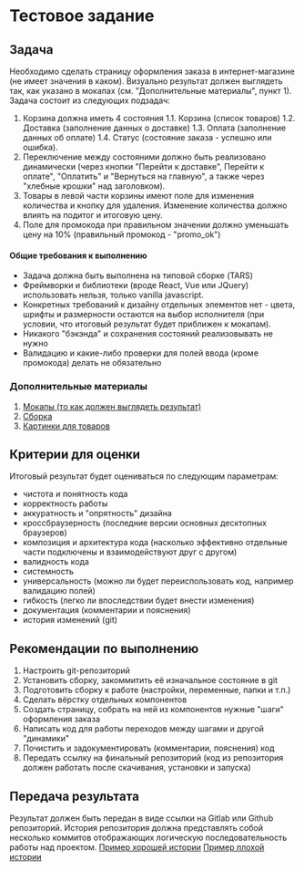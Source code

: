 # Тестовое задание

## Задача

Необходимо сделать страницу оформления заказа в интернет-магазине (не имеет значения в каком). Визуально результат должен выглядеть так, как указано в мокапах (см. "Дополнительные материалы", пункт 1).
Задача состоит из следующих подзадач:

1. Корзина должна иметь 4 состояния
   1.1. Корзина (список товаров)
   1.2. Доставка (заполнение данных о доставке)
   1.3. Оплата (заполнение данных об оплате)
   1.4. Статус (состояние заказа - успешно или ошибка).
2. Переключение между состояними должно быть реализовано динамически (через кнопки "Перейти к доставке", Перейти к оплате", "Оплатить" и "Вернуться на главную", а также через "хлебные крошки" над заголовком).
3. Товары в левой части корзины имеют поле для изменения количества и кнопку для удаления. Изменение количества должно влиять на подитог и итоговую цену.
4. Поле для промокода при правильном значении должно уменьшать цену на 10% (правильный промокод - "promo_ok")

#### Общие требования к выполнению

- Задача должна быть выполнена на типовой сборке (TARS)
- Фреймворки и библиотеки (вроде React, Vue или JQuery) использовать нельзя, только vanilla javascript.
- Конкретных требований к дизайну отдельных элементов нет - цвета, шрифты и размерности остаются на выбор исполнителя (при условии, что итоговый результат будет приближен к мокапам).
- Никакого "бэкэнда" и сохранения состояний реализовывать не нужно
- Валидацию и какие-либо проверки для полей ввода (кроме промокода) делать не обязательно

### Дополнительные материалы

1. [Мокапы (то как должен выглядеть результат)](#)
2. [Сборка](#)
3. [Картинки для товаров](#)

## Критерии для оценки

Итоговый результат будет оцениваться по следующим параметрам:

- чистота и понятность кода
- корректность работы
- аккуратность и "опрятность" дизайна
- кроссбраузерность (последние версии основных десктопных браузеров)
- композиция и архитектура кода (насколько эффективно отдельные части подключены и взаимодействуют друг с другом)
- валидность кода
- системность
- универсальность (можно ли будет переиспользовать код, например валидацию полей)
- гибкость (легко ли впоследствии будет внести изменения)
- документация (комментарии и пояснения)
- история изменений (git)

## Рекомендации по выполнению

1. Настроить git-репозиторий
2. Установить сборку, закоммитить её изначальное состояние в git
3. Подготовить сборку к работе (настройки, переменные, папки и т.п.)
4. Сделать вёрстку отдельных компонентов
5. Создать страницу, собрать на ней из компонентов нужные "шаги" оформления заказа
6. Написать код для работы переходов между шагами и другой "динамики"
7. Почистить и задокументировать (комментарии, пояснения) код
8. Передать ссылку на финальный репозиторий (код из репозитория должен работать после скачивания, установки и запуска)

## Передача результата

Результат должен быть передан в виде ссылки на Gitlab или Github репозиторий. История репозитория должна представлять собой несколько коммитов отображающих логическую последовательность работы над проектом.
[Пример хорошей истории](#)
[Пример плохой истории](#)
